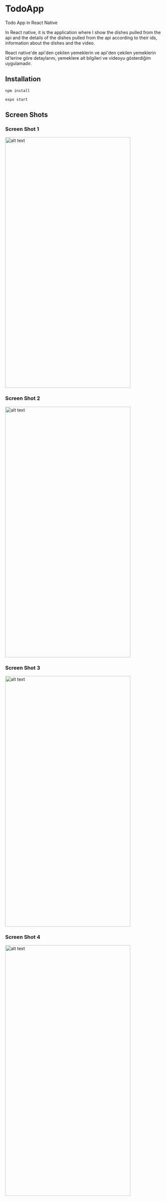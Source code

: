# TodoApp
Todo App in React Native

In React native, it is the application where I show the dishes pulled from the api and the details of the dishes pulled from the api according to their ids, information about the dishes and the video.

React native'de api'den çekilen yemeklerin ve api'den çekilen yemeklerin id'lerine göre detaylarını, yemeklere ait bilgileri ve videoyu gösterdiğim uygulamadır.

## Installation

`npm install`

`expo start`

## Screen Shots
### Screen Shot 1
<img src="https://github.com/zeycoder/TodoApp/blob/main/ScreenShots/one.jfif" alt="alt text" width="400" height="800">

### Screen Shot 2
<img src="https://github.com/zeycoder/TodoApp/blob/main/ScreenShots/two.jfif" alt="alt text" width="400" height="800">

### Screen Shot 3
<img src="https://github.com/zeycoder/TodoApp/blob/main/ScreenShots/three.jfif" alt="alt text" width="400" height="800">

### Screen Shot 4
<img src="https://github.com/zeycoder/TodoApp/blob/main/ScreenShots/four.jfif" alt="alt text" width="400" height="800">
